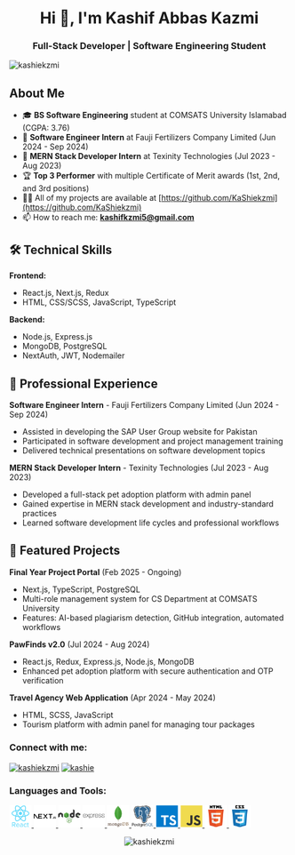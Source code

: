 <h1 align="center">Hi 👋, I'm Kashif Abbas Kazmi</h1>
<h3 align="center">Full-Stack Developer | Software Engineering Student</h3>

<p align="left"> <img src="https://komarev.com/ghpvc/?username=kashiekzmi&label=Profile%20views&color=0e75b6&style=flat" alt="kashiekzmi" /> </p>

## About Me
- 🎓 **BS Software Engineering** student at COMSATS University Islamabad (CGPA: 3.76)
- 💼 **Software Engineer Intern** at Fauji Fertilizers Company Limited (Jun 2024 - Sep 2024)
- 🚀 **MERN Stack Developer Intern** at Texinity Technologies (Jul 2023 - Aug 2023)
- 🏆 **Top 3 Performer** with multiple Certificate of Merit awards (1st, 2nd, and 3rd positions)
- 👨‍💻 All of my projects are available at [https://github.com/KaShiekzmi](https://github.com/KaShiekzmi)
- 📫 How to reach me: **kashifkzmi5@gmail.com**

## 🛠️ Technical Skills

**Frontend:**
- React.js, Next.js, Redux
- HTML, CSS/SCSS, JavaScript, TypeScript

**Backend:**
- Node.js, Express.js
- MongoDB, PostgreSQL
- NextAuth, JWT, Nodemailer

## 💼 Professional Experience

**Software Engineer Intern** - Fauji Fertilizers Company Limited (Jun 2024 - Sep 2024)
- Assisted in developing the SAP User Group website for Pakistan
- Participated in software development and project management training
- Delivered technical presentations on software development topics

**MERN Stack Developer Intern** - Texinity Technologies (Jul 2023 - Aug 2023)
- Developed a full-stack pet adoption platform with admin panel
- Gained expertise in MERN stack development and industry-standard practices
- Learned software development life cycles and professional workflows

## 🚀 Featured Projects

**Final Year Project Portal** (Feb 2025 - Ongoing)
- Next.js, TypeScript, PostgreSQL
- Multi-role management system for CS Department at COMSATS University
- Features: AI-based plagiarism detection, GitHub integration, automated workflows

**PawFinds v2.0** (Jul 2024 - Aug 2024)
- React.js, Redux, Express.js, Node.js, MongoDB
- Enhanced pet adoption platform with secure authentication and OTP verification

**Travel Agency Web Application** (Apr 2024 - May 2024)
- HTML, SCSS, JavaScript
- Tourism platform with admin panel for managing tour packages

<h3 align="left">Connect with me:</h3>
<p align="left">
<a href="https://linkedin.com/in/kashiekzmi" target="blank"><img align="center" src="https://raw.githubusercontent.com/rahuldkjain/github-profile-readme-generator/master/src/images/icons/Social/linked-in-alt.svg" alt="kashiekzmi" height="30" width="40" /></a>
<a href="https://www.leetcode.com/kashie" target="blank"><img align="center" src="https://raw.githubusercontent.com/rahuldkjain/github-profile-readme-generator/master/src/images/icons/Social/leet-code.svg" alt="kashie" height="30" width="40" /></a>
</p>

<h3 align="left">Languages and Tools:</h3>
<p align="left"> 
<a href="https://reactjs.org/" target="_blank" rel="noreferrer"> <img src="https://raw.githubusercontent.com/devicons/devicon/master/icons/react/react-original-wordmark.svg" alt="react" width="40" height="40"/> </a>
<a href="https://nextjs.org/" target="_blank" rel="noreferrer"> <img src="https://raw.githubusercontent.com/devicons/devicon/master/icons/nextjs/nextjs-original-wordmark.svg" alt="nextjs" width="40" height="40"/> </a>
<a href="https://nodejs.org" target="_blank" rel="noreferrer"> <img src="https://raw.githubusercontent.com/devicons/devicon/master/icons/nodejs/nodejs-original-wordmark.svg" alt="nodejs" width="40" height="40"/> </a>
<a href="https://expressjs.com" target="_blank" rel="noreferrer"> <img src="https://raw.githubusercontent.com/devicons/devicon/master/icons/express/express-original-wordmark.svg" alt="express" width="40" height="40"/> </a>
<a href="https://www.mongodb.com/" target="_blank" rel="noreferrer"> <img src="https://raw.githubusercontent.com/devicons/devicon/master/icons/mongodb/mongodb-original-wordmark.svg" alt="mongodb" width="40" height="40"/> </a>
<a href="https://www.postgresql.org" target="_blank" rel="noreferrer"> <img src="https://raw.githubusercontent.com/devicons/devicon/master/icons/postgresql/postgresql-original-wordmark.svg" alt="postgresql" width="40" height="40"/> </a>
<a href="https://www.typescriptlang.org/" target="_blank" rel="noreferrer"> <img src="https://raw.githubusercontent.com/devicons/devicon/master/icons/typescript/typescript-original.svg" alt="typescript" width="40" height="40"/> </a>
<a href="https://developer.mozilla.org/en-US/docs/Web/JavaScript" target="_blank" rel="noreferrer"> <img src="https://raw.githubusercontent.com/devicons/devicon/master/icons/javascript/javascript-original.svg" alt="javascript" width="40" height="40"/> </a>
<a href="https://www.w3.org/html/" target="_blank" rel="noreferrer"> <img src="https://raw.githubusercontent.com/devicons/devicon/master/icons/html5/html5-original-wordmark.svg" alt="html5" width="40" height="40"/> </a>
<a href="https://www.w3schools.com/css/" target="_blank" rel="noreferrer"> <img src="https://raw.githubusercontent.com/devicons/devicon/master/icons/css3/css3-original-wordmark.svg" alt="css3" width="40" height="40"/> </a>
</p>

<p align="center"><img src="https://github-readme-stats.vercel.app/api?username=kashiekzmi&show_icons=true&locale=en" alt="kashiekzmi" /></p>
